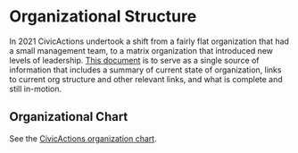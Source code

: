 # Organizational Structure
In 2021 CivicActions undertook a shift from a fairly flat organization that had a small management team, to a matrix organization that introduced new levels of leadership. [This document]( https://docs.google.com/document/d/1DU5pPbhMH0_PzkOohvHPknQ-xvQz9CZfUFYD2WNQtpI/edit?usp=sharing) is to serve as a single source of information that includes a summary of current state of organization, links to current org structure and other relevant links, and what is complete and still in-motion.



## Organizational Chart

See the [CivicActions organization chart](https://app.mural.co/t/civicactions3117/m/civicactions3117/1630446193532/ef7e438e8157a6c728fb70d50c9338773fa58034?sender=f08fff1a-ba68-4640-9909-6f83444fd53a).
